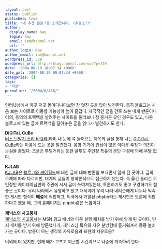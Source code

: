 ```yaml
---
layout: post
status: publish
published: true
title: "내 추천 블로그를 소개합니다. (추블소?)"
author:
  display_name: Kay
  login: Kay
  email: iam@hannal.net
  url: ''
author_login: Kay
author_email: iam@hannal.net
wordpress_id: 359
wordpress_url: http://blog.hannal.com/wp/?p=359
date: '2004-08-19 18:07:34 +0900'
date_gmt: '2004-08-19 09:07:34 +0900'
categories: []
tags:
- "희망"
permalink: "/2004/8/438/"
---
```

<p>인터넷상에서 이곳 저곳 돌아다니다보면 참 멋진 곳을 많이 발견한다. 특히 블로그는 처음 보는 사이트로 이동할 가능성이 높아 즐겁다. 자극적인 글을 간혹 쓰는 내게 반론이나 이의, 동의의 트랙백을 날려주는 사이트를 둘러보니 참 즐거운 곳인 경우도 있고, 다른 블로그에 있는 글에 트랙백을 달아놓은 글을 읽다가 발견하기도 한다.</p>
<p><b>DiGiTaL CuBe</b><br />
<a href="http://digi.egloos.com/680699">버스 단말기 소리 바꿔라!</a>라며 내 눈에 쏙 들어오는 제목의 글을 통해 나는 <a href="http://digi.egloos.com/">DiGiTaL CuBe</a>라는 마음에 드는 곳을 발견했다. 음향 기기에 관심이 많은 이다운 주장과 의견이 눈길을 끌었다. 조금은 투덜거리는 듯한 글투도 주인장 특유의 문단 구성에 의해 부담 없다.</p>
<p><b>KJLAB</b><br />
<a href="http://www.kjlab.com">KJLAB</a>은 <a href="http://kjlab.com/bbs/view.php?id=board1&no=591">블로그와 싸이월드</a>에 대한 글에 대해 반론을 보내면서 알게 된 곳이다. 글의 주제에 따라 다르지만, 대게의 글들이 양비론적으로 접근하지 않는다. 즉 옳건 틀리건 주인장인 케이제이님만의 주관에 서서 글이 쓰여져있는데, 토론하기도 좋고 구경하기도 참 좋은 곳이다. 우리 나라에서 유행하고 있고 대세이며 우리 나라 네티즌에게 너무나 익숙한 게시판 형식이 <b>배설</b>에 적합하고, 외국에서 개발된 phpbb라는 게시판은 토론에 적합하다고 했을 때, 그의 홈페이지는 phpbb같은 느낌이다.</p>
<p><b>제닉스의 사고뭉치</b><br />
<a href="http://xenix.egloos.com">제닉스의 사고뭉치</a>는 MSN 광고 배너와 다중 실행 패치를 받기 위해 알게 된 곳이다. 단지 패치를 받기 위해 방문했다가, 제닉스님 특유의 자유 분방함에 즐거워져서 종종 놀러가는 곳이다. 방종이 아닌 생각의 자유로움과 표현의 자유로움?</p>
<p>이외에 더 있지만, 현재 배가 고프고 퇴근할 시간이므로 나중에 계속하려 한다.</p>

